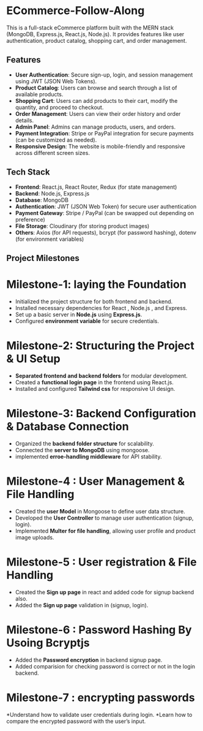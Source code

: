 # ECommerce-Follow-Along

This is a full-stack eCommerce platform built with the MERN stack (MongoDB, Express.js, React.js, Node.js). It provides features like user authentication, product catalog, shopping cart, and order management.

## Features

- **User Authentication**: Secure sign-up, login, and session management using JWT (JSON Web Tokens).
- **Product Catalog**: Users can browse and search through a list of available products.
- **Shopping Cart**: Users can add products to their cart, modify the quantity, and proceed to checkout.
- **Order Management**: Users can view their order history and order details.
- **Admin Panel**: Admins can manage products, users, and orders.
- **Payment Integration**: Stripe or PayPal integration for secure payments (can be customized as needed).
- **Responsive Design**: The website is mobile-friendly and responsive across different screen sizes.

## Tech Stack

- **Frontend**: React.js, React Router, Redux (for state management)
- **Backend**: Node.js, Express.js
- **Database**: MongoDB
- **Authentication**: JWT (JSON Web Token) for secure user authentication
- **Payment Gateway**: Stripe / PayPal (can be swapped out depending on preference)
- **File Storage**: Cloudinary (for storing product images)
- **Others**: Axios (for API requests), bcrypt (for password hashing), dotenv (for environment variables)

## **Project Milestones**

# Milestone-1: **laying the Foundation**

* Initialized the project structure for both frontend and backend.
* Installed necessary dependencies for React , Node.js , and Express.
* Set up a basic server in **Node.js** using **Express.js**.
* Configured **environment variable** for secure credentials.

# Milestone-2: **Structuring the Project & UI Setup**

* **Separated frontend and backend folders** for modular development.
* Created a **functional login page** in the frontend using React.js.
* Installed and configured **Tailwind css** for responsive UI design.


# Milestone-3: **Backend Configuration & Database Connection**

* Organized the **backend folder structure** for scalability.
* Connected the **server to MongoDB** using mongoose.
* implemented **erroe-handling middleware** for API stability.

# Milestone-4 : **User Management & File Handling**

* Created the **user Model** in Mongoose to define user data structure.
* Developed the **User Controller** to manage user authentication (signup, login).
* Implemented **Multer for file handling**, allowing user profile and product image uploads.

# Milestone-5 : **User registration & File Handling**

* Created the **Sign up page** in react and added code for signup backend also.
* Added the **Sign up page** validation in (signup, login).

# Milestone-6 : **Password Hashing By Usoing Bcryptjs**

* Added the **Password encryption** in backend signup page.
* Added comparision for checking password is correct or not in the login backend.

# Milestone-7 : **encrypting passwords**

 *Understand how to validate user credentials during login.
 *Learn how to compare the encrypted password with the user’s input.